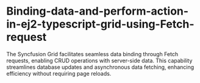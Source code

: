 # Binding-data-and-perform-action-in-ej2-typescript-grid-using-Fetch-request
The Syncfusion Grid facilitates seamless data binding through Fetch requests, enabling CRUD operations with server-side data. This capability streamlines database updates and asynchronous data fetching, enhancing efficiency without requiring page reloads.

